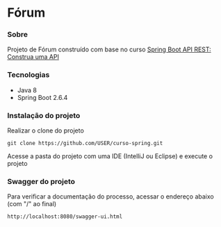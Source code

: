 # Fórum

### Sobre

Projeto de Fórum construído com base no curso [Spring Boot API REST: Construa uma API](https://www.alura.com.br/curso-online-spring-boot-api-rest)

### Tecnologias

- Java 8
- Spring Boot 2.6.4

### Instalação do projeto

Realizar o clone do projeto

    git clone https://github.com/USER/curso-spring.git

Acesse a pasta do projeto com uma IDE (IntelliJ ou Eclipse) e execute o projeto

### Swagger do projeto

Para verificar a documentação do processo, acessar o endereço abaixo (com "/" ao final)

    http://localhost:8080/swagger-ui.html